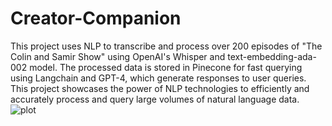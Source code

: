 # Creator-Companion
This project uses NLP to transcribe and process over 200 episodes of "The Colin and Samir Show" using OpenAI's Whisper and text-embedding-ada-002 model. The processed data is stored in Pinecone for fast querying using Langchain and GPT-4, which generate responses to user queries. This project showcases the power of NLP technologies to efficiently and accurately process and query large volumes of natural language data.
![plot](Visual.png)
